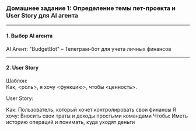 ### Домашнее задание 1: Определение темы пет-проекта и User Story для AI агента 
---
#### 1. Выбор AI агента

AI Агент: "BudgetBot" – Телеграм-бот для учета личных финансов

---
#### 2. User Story  

Шаблон:  
Как, \<роль\>, я хочу \<функцию\>, чтобы \<ценность\>.  

User Story:  

Как: Пользователь, который хочет контролировать свои финансы
Я хочу: Вносить свои траты и доходы простыми командами
Чтобы: Иметь историю операций и понимать, куда уходят деньги